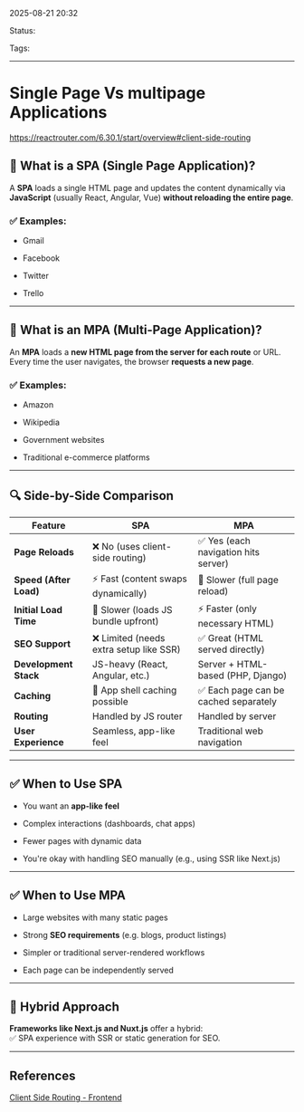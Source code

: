 
2025-08-21 20:32

Status:

Tags:

---
# Single Page Vs multipage Applications
https://reactrouter.com/6.30.1/start/overview#client-side-routing

## 🧠 What is a SPA (Single Page Application)?

A **SPA** loads a single HTML page and updates the content dynamically via **JavaScript** (usually React, Angular, Vue) **without reloading the entire page**.

### ✅ Examples:

- Gmail
    
- Facebook
    
- Twitter
    
- Trello
    

---

## 🧠 What is an MPA (Multi-Page Application)?

An **MPA** loads a **new HTML page from the server for each route** or URL. Every time the user navigates, the browser **requests a new page**.

### ✅ Examples:

- Amazon
    
- Wikipedia
    
- Government websites
    
- Traditional e-commerce platforms
    

---

## 🔍 Side-by-Side Comparison

|Feature|SPA|MPA|
|---|---|---|
|**Page Reloads**|❌ No (uses client-side routing)|✅ Yes (each navigation hits server)|
|**Speed (After Load)**|⚡ Fast (content swaps dynamically)|🐢 Slower (full page reload)|
|**Initial Load Time**|🐢 Slower (loads JS bundle upfront)|⚡ Faster (only necessary HTML)|
|**SEO Support**|❌ Limited (needs extra setup like SSR)|✅ Great (HTML served directly)|
|**Development Stack**|JS-heavy (React, Angular, etc.)|Server + HTML-based (PHP, Django)|
|**Caching**|🧠 App shell caching possible|✅ Each page can be cached separately|
|**Routing**|Handled by JS router|Handled by server|
|**User Experience**|Seamless, app-like feel|Traditional web navigation|

---

## ✅ When to Use SPA

- You want an **app-like feel**
    
- Complex interactions (dashboards, chat apps)
    
- Fewer pages with dynamic data
    
- You're okay with handling SEO manually (e.g., using SSR like Next.js)
    

---

## ✅ When to Use MPA

- Large websites with many static pages
    
- Strong **SEO requirements** (e.g. blogs, product listings)
    
- Simpler or traditional server-rendered workflows
    
- Each page can be independently served
    

---

## 🔄 Hybrid Approach

**Frameworks like Next.js and Nuxt.js** offer a hybrid:  
✅ SPA experience with SSR or static generation for SEO.




---
## References
[Client Side Routing - Frontend](Client%20Side%20Routing%20-%20Frontend.md)